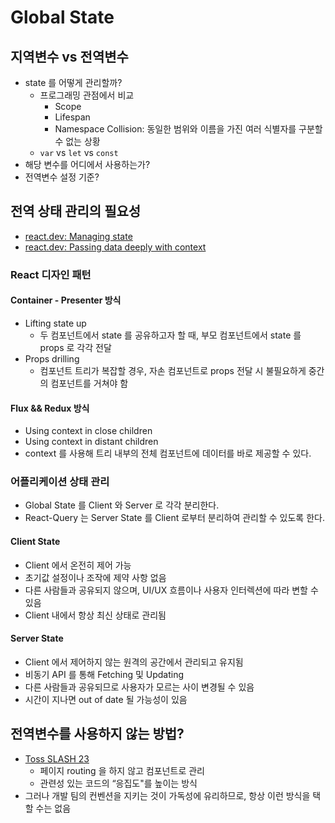 # Global State

## 지역변수 vs 전역변수

- state 를 어떻게 관리할까?
  - 프로그래밍 관점에서 비교
    - Scope
    - Lifespan
    - Namespace Collision: 동일한 범위와 이름을 가진 여러 식별자를 구분할 수 없는 상황
  - `var` vs `let` vs `const`
- 해당 변수를 어디에서 사용하는가?
- 전역변수 설정 기준?

## 전역 상태 관리의 필요성

- [react.dev: Managing state](https://react.dev/learn/managing-state)
- [react.dev: Passing data deeply with context](https://react.dev/learn/passing-data-deeply-with-context)

### React 디자인 패턴

#### Container - Presenter 방식

- Lifting state up
  - 두 컴포넌트에서 state 를 공유하고자 할 때, 부모 컴포넌트에서 state 를 props 로 각각 전달
- Props drilling
  - 컴포넌트 트리가 복잡할 경우, 자손 컴포넌트로 props 전달 시 불필요하게 중간의 컴포넌트를 거쳐야 함

#### Flux && Redux 방식

- Using context in close children
- Using context in distant children
- context 를 사용해 트리 내부의 전체 컴포넌트에 데이터를 바로 제공할 수 있다.

### 어플리케이션 상태 관리

- Global State 를 Client 와 Server 로 각각 분리한다.
- React-Query 는 Server State 를 Client 로부터 분리하여 관리할 수 있도록 한다.

#### Client State

- Client 에서 온전히 제어 가능
- 초기값 설정이나 조작에 제약 사항 없음
- 다른 사람들과 공유되지 않으며, UI/UX 흐름이나 사용자 인터렉션에 따라 변할 수 있음
- Client 내에서 항상 최신 상태로 관리됨

#### Server State

- Client 에서 제어하지 않는 원격의 공간에서 관리되고 유지됨
- 비동기 API 를 통해 Fetching 및 Updating
- 다른 사람들과 공유되므로 사용자가 모르는 사이 변경될 수 있음
- 시간이 지나면 out of date 될 가능성이 있음

## 전역변수를 사용하지 않는 방법?

- [Toss SLASH 23](https://www.youtube.com/watch?v=NwLWX2RNVcw)
  - 페이지 routing 을 하지 않고 컴포넌트로 관리
  - 관련성 있는 코드의 “응집도"를 높이는 방식
- 그러나 개발 팀의 컨벤션을 지키는 것이 가독성에 유리하므로, 항상 이런 방식을 택할 수는 없음
